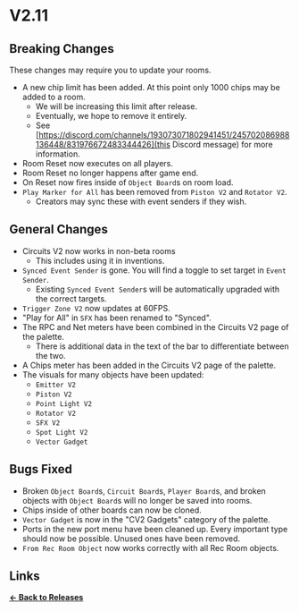 # V2.11

## Breaking Changes

These changes may require you to update your rooms.

* A new chip limit has been added. At this point only 1000 chips may be added to a room.
  * We will be increasing this limit after release.
  * Eventually, we hope to remove it entirely.
  * See [https://discord.com/channels/193073071802941451/245702086988136448/831976672483344426](this Discord message) for more information.
* Room Reset now executes on all players.
* Room Reset no longer happens after game end.
* On Reset now fires inside of `Object Board`s on room load.
* `Play Marker for All` has been removed from `Piston V2` and `Rotator V2`.
  * Creators may sync these with event senders if they wish.

## General Changes

* Circuits V2 now works in non-beta rooms
  * This includes using it in inventions.
* `Synced Event Sender` is gone. You will find a toggle to set target in `Event Sender`.
  * Existing `Synced Event Sender`s will be automatically upgraded with the correct targets.
* `Trigger Zone V2` now updates at 60FPS.
* "Play for All" in `SFX` has been renamed to "Synced".
* The RPC and Net meters have been combined in the Circuits V2 page of the palette.
  * There is additional data in the text of the bar to differentiate between the two.
* A Chips meter has been added in the Circuits V2 page of the palette.
* The visuals for many objects have been updated:
  * `Emitter V2`
  * `Piston V2`
  * `Point Light V2`
  * `Rotator V2`
  * `SFX V2`
  * `Spot Light V2`
  * `Vector Gadget`

## Bugs Fixed

* Broken `Object Board`s, `Circuit Board`s, `Player Board`s, and broken objects with `Object Board`s will no longer be saved into rooms.
* Chips inside of other boards can now be cloned.
* `Vector Gadget` is now in the "CV2 Gadgets" category of the palette.
* Ports in the new port menu have been cleaned up. Every important type should now be possible. Unused ones have been removed.
* `From Rec Room Object` now works correctly with all Rec Room objects.

## Links

**[<- Back to Releases](https://tyleo-rec.github.io/CircuitsV2Resources/releases/)**
